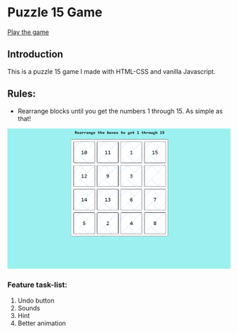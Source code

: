 # Puzzle 15 Game

[Play the game](https://cometbroom.github.io/15Puzzle-Game/src)

## Introduction

This is a puzzle 15 game I made with HTML-CSS and vanilla Javascript.

## Rules:

-   Rearrange blocks until you get the numbers 1 through 15. As simple as that!

![Screenshot of the game](./assets/homepage.PNG)
### Feature task-list:

1. Undo button
2. Sounds
3. Hint
4. Better animation
